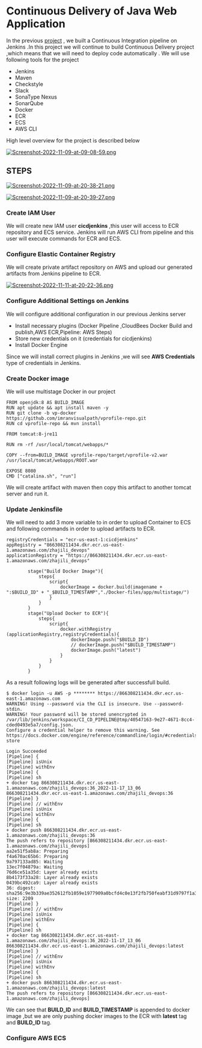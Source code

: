 # Continuous Delivery of Java Web Application

In the previous [project](https://github.com/hacizeynal/Continuous-Integration-Using-Jenkins-Nexus-Sonarqube-Slack)
, we built a Continuous Integration pipeline on Jenkins .In this project we will continue to build Continuous Delivery project ,which means that we will need to deploy code automatically . We will use following tools for the project 

* Jenkins
* Maven
* Checkstyle
* Slack 
* SonaType Nexus
* SonarQube
* Docker
* ECR
* ECS
* AWS CLI

High level overview for the project is described below

[![Screenshot-2022-11-09-at-09-08-59.png](https://i.postimg.cc/pTQQxK6L/Screenshot-2022-11-09-at-09-08-59.png)](https://postimg.cc/47dHQHGD)

## STEPS

[![Screenshot-2022-11-09-at-20-38-21.png](https://i.postimg.cc/MTQ503xG/Screenshot-2022-11-09-at-20-38-21.png)](https://postimg.cc/YGtQM3vc)

[![Screenshot-2022-11-09-at-20-39-27.png](https://i.postimg.cc/sgMhZQ3j/Screenshot-2022-11-09-at-20-39-27.png)](https://postimg.cc/Xr0JRvZm)

### Create IAM User

We will create new IAM user **cicdjenkins** ,this user will access to ECR repository and ECS service.
Jenkins will run AWS CLI from pipeline and this user will execute commands for ECR and ECS.

### Configure Elastic Container Registry

We will create private artifact repository on AWS and upload our generated artifacts from Jenkins pipeline to ECR.

[![Screenshot-2022-11-11-at-20-22-36.png](https://i.postimg.cc/50QWsDgJ/Screenshot-2022-11-11-at-20-22-36.png)](https://postimg.cc/dkFf1HgN)

### Configure Additional Settings on Jenkins

We will configure additional configuration in our previous Jenkins server

* Install necessary plugins (Docker Pipeline ,CloudBees Docker Build and publish,AWS ECR,Pipeline: AWS Steps)
* Store new credentials on it (credentials for cicdjenkins)
* Install Docker Engine

Since we will install correct plugins in Jenkins ,we will see **AWS Credentials** type of credentials in Jenkins.

### Create Docker image

We will use multistage Docker in our project

```
FROM openjdk:8 AS BUILD_IMAGE
RUN apt update && apt install maven -y
RUN git clone -b vp-docker https://github.com/imranvisualpath/vprofile-repo.git
RUN cd vprofile-repo && mvn install

FROM tomcat:8-jre11

RUN rm -rf /usr/local/tomcat/webapps/*

COPY --from=BUILD_IMAGE vprofile-repo/target/vprofile-v2.war /usr/local/tomcat/webapps/ROOT.war

EXPOSE 8080
CMD ["catalina.sh", "run"]
```
We will create artifact with maven then copy this artifact to another tomcat server and run it.


### Update Jenkinsfile

We will need to add 3 more variable to in order to upload Container to ECS and following commands in order to upload artifacts to ECR.

```
registryCredentials = "ecr-us-east-1:cicdjenkins"
appRegistry = "866308211434.dkr.ecr.us-east-1.amazonaws.com/zhajili_devops"
applicationRegistry = "https://866308211434.dkr.ecr.us-east-1.amazonaws.com/zhajili_devops"

```

```
        stage("Build Docker Image"){
            steps{
                script{
                    dockerImage = docker.build(imagename + ":$BUILD_ID" + "_$BUILD_TIMESTAMP","./Docker-files/app/multistage/")
                }
            }
        }
        stage("Upload Docker to ECR"){
            steps{
                script{
                    docker.withRegistry (applicationRegistry,registryCredentials){
                        dockerImage.push("$BUILD_ID")
                        // dockerImage.push("$BUILD_TIMESTAMP")
                        dockerImage.push("latest")
                    }
                }
            }
        }

```
As a result following logs will be generated after successfull build.

```
$ docker login -u AWS -p ******** https://866308211434.dkr.ecr.us-east-1.amazonaws.com
WARNING! Using --password via the CLI is insecure. Use --password-stdin.
WARNING! Your password will be stored unencrypted in /var/lib/jenkins/workspace/CI_CD_PIPELINE@tmp/40547163-9e27-4671-8cc4-cded0493e5a7/config.json.
Configure a credential helper to remove this warning. See
https://docs.docker.com/engine/reference/commandline/login/#credentials-store

Login Succeeded
[Pipeline] {
[Pipeline] isUnix
[Pipeline] withEnv
[Pipeline] {
[Pipeline] sh
+ docker tag 866308211434.dkr.ecr.us-east-1.amazonaws.com/zhajili_devops:36_2022-11-17_13_06 866308211434.dkr.ecr.us-east-1.amazonaws.com/zhajili_devops:36
[Pipeline] }
[Pipeline] // withEnv
[Pipeline] isUnix
[Pipeline] withEnv
[Pipeline] {
[Pipeline] sh
+ docker push 866308211434.dkr.ecr.us-east-1.amazonaws.com/zhajili_devops:36
The push refers to repository [866308211434.dkr.ecr.us-east-1.amazonaws.com/zhajili_devops]
aa2e51f5ab8a: Preparing
f4a670ac65b6: Preparing
9a797133ad85: Waiting
13ec7f04879a: Waiting
76d6ce51a35d: Layer already exists
8b4173f33a28: Layer already exists
0439bc492ca9: Layer already exists
36: digest: sha256:9e3b339ae352612fb1059e1977909a0bcfd4c0e13f2fb750feabf31d9797f1a3 size: 2209
[Pipeline] }
[Pipeline] // withEnv
[Pipeline] isUnix
[Pipeline] withEnv
[Pipeline] {
[Pipeline] sh
+ docker tag 866308211434.dkr.ecr.us-east-1.amazonaws.com/zhajili_devops:36_2022-11-17_13_06 866308211434.dkr.ecr.us-east-1.amazonaws.com/zhajili_devops:latest
[Pipeline] }
[Pipeline] // withEnv
[Pipeline] isUnix
[Pipeline] withEnv
[Pipeline] {
[Pipeline] sh
+ docker push 866308211434.dkr.ecr.us-east-1.amazonaws.com/zhajili_devops:latest
The push refers to repository [866308211434.dkr.ecr.us-east-1.amazonaws.com/zhajili_devops]

```
We can see that **BUILD_ID** and **BUILD_TIMESTAMP** is appended to docker image ,but we are only pushing docker images to the ECR with  **latest** tag and **BUILD_ID** tag.

### Configure AWS ECS







